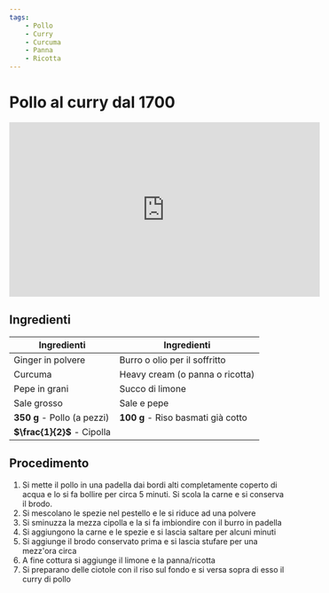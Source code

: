 ```yaml
---
tags:
    - Pollo
    - Curry
    - Curcuma
    - Panna
    - Ricotta
---
```

# Pollo al curry dal 1700

<p style="text-align:center;">
<iframe width="560" height="315" src="https://www.youtube.com/embed/Zgi4Gbu1ZFE?si=KqX5PYUZt3zr02W5" title="YouTube video player" frameborder="0" allow="accelerometer; autoplay; clipboard-write; encrypted-media; gyroscope; picture-in-picture; web-share" referrerpolicy="strict-origin-when-cross-origin" allowfullscreen></iframe>
</p>

## Ingredienti

| Ingredienti                  | Ingredienti             |
| ---------------------------- | ----------------------- |
| Ginger in polvere  | Burro o olio per il soffritto |
| Curcuma | Heavy cream (o panna o ricotta) |
| Pepe in grani | Succo di limone |
| Sale grosso | Sale e pepe |
| **350 g** - Pollo (a pezzi) | **100 g** - Riso basmati già cotto |
| **$\frac{1}{2}$** - Cipolla |  |

## Procedimento

1. Si mette il pollo in una padella dai bordi alti completamente coperto di acqua e lo si fa bollire per circa 5 minuti. Si scola la carne e si conserva il brodo.
1. Si mescolano le spezie nel pestello e le si riduce ad una polvere
1. Si sminuzza la mezza cipolla e la si fa imbiondire con il burro in padella 
1. Si aggiungono la carne e le spezie e si lascia saltare per alcuni minuti
1. Si aggiunge il brodo conservato prima e si lascia stufare per una mezz'ora circa
1. A fine cottura si aggiunge il limone e la panna/ricotta
1. Si preparano delle ciotole con il riso sul fondo e si versa sopra di esso il curry di pollo

